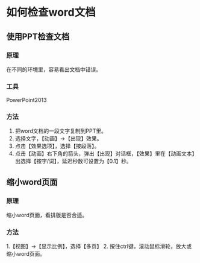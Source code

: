 # 如何检查word文档

## 使用PPT检查文档

### 原理
在不同的环境里，容易看出文档中错误。

### 工具
PowerPoint2013 

### 方法
1. 把word文档的一段文字复制到PPT里。
2. 选择文字，【动画】→【出现】效果。
3. 点击【效果选项】，选择【按段落】。
4. 点击【动画】右下角的箭头，弹出【出现】对话框，【效果】里在【动画文本】出选择【按字/词】，延迟秒数可设置为【0.1】秒。

## 缩小word页面

### 原理
缩小word页面，看排版是否合适。

### 方法
1.【视图】→【显示比例】，选择【多页】
2. 按住ctrl键，滚动鼠标滑轮，放大或缩小word页面。


<!--stackedit_data:
eyJoaXN0b3J5IjpbLTQ4MzY5OTgyNV19
-->